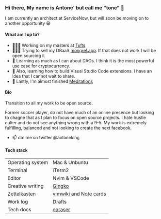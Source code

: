 ### Hi there, My name is Antone' but call me "tone" 👋

<!--
**antonemking/antonemking** is a ✨ _special_ ✨ repository because its `README.md` (this file) appears on your GitHub profile.

Here are some ideas to get you started:

- 🔭 I’m currently working on ...
- 🌱 I’m currently learning ...
- 👯 I’m looking to collaborate on ...
- 🤔 I’m looking for help with ...
- 💬 Ask me about ...
- 📫 How to reach me: ...
- 😄 Pronouns: ...
- ⚡ Fun fact: ...
-->

I am currently an architect at ServiceNow, but will soon be moving on to another opportunity 😀


#### What am I up to?

- 👨🏾‍🎓 Working on my masters at [Tufts](tufts.edu)
- 👨🏽‍💻 Trying to sell my DBaaS [mongrel.app](https:mongrel.app). If that does not work I will be open sourcing it
- 🧠 Learning as much as I can about DAOs. I think it is the most powerful use case for cryptocurrency.
- 🌱 Also, learning how to build Visual Studio Code extensions. I have an idea that I cannot wait to share.
- 📖 Lastly, I'm almost finished [Meditations](https://read.amazon.com/kp/embed?asin=B000FC1JAI&preview=newtab&linkCode=kpe&ref_=cm_sw_r_kb_dp_GMS05HV9641QXKDJ37QG)


#### Bio

Transition to all my work to be open source.

Former soccer player, do not have much of an online presence but looking to chagne that as I plan to focus on open source projects. I hate hustle culter and do not see anything wrong with a 9-5. My work is extremely fulfilling, balanced and not looking to create the next facebook.

- 📫 dm me on twitter @antoneking

#### Tech stack

|   |   |   
|---|---|
| Operating system  | Mac & Unbuntu  |  
| Terminal  | iTerm2  |  
| Editor  | Nvim & VSCode  |
| Creative writing | [Gingko](https://gingkowriter.com/)|
| Zettelkasten | [vimwiki](https://vimwiki.github.io/) and Note cards |
| Work log | Drafts |
| Tech docs | [earaser](https://app.tryeraser.com/) |


